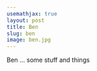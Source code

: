 ```yaml
---
usemathjax: true
layout: post
title: Ben
slug: ben
image: ben.jpg
---
```


Ben ... some stuff and things
